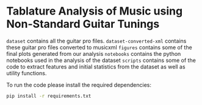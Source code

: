# Tablature Analysis of Music using Non-Standard Guitar Tunings

`dataset` contains all the guitar pro files.
`dataset-converted-xml` contains these guitar pro files converted to musicxml
`figures` contains some of the final plots generated from our analysis
`notebooks` contains the python notebooks used in the analysis of the dataset
`scripts` contains some of the code to extract features and initial statistics from the dataset as well as utility functions.


To run the code please install the required dependencies:
```bash
pip install -r requirements.txt
```